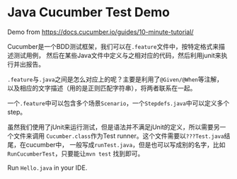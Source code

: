 Java Cucumber Test Demo
=====================

Demo from https://docs.cucumber.io/guides/10-minute-tutorial/

Cucumber是一个BDD测试框架，我们可以在`.feature`文件中，按特定格式来描述测试用例，
然后在某些Java文件中定义与之相对应的代码，然后利用junit来执行并出报告。

`.feature`与`.java`之间是怎么对应上的呢？主要是利用了`@Given/@When`等注解，
以及相应的文字描述（用的是正则匹配字符串），将两者联系在一起。

一个`.feature`中可以包含多个场景`Scenario`，一个`Stepdefs.java`中可以定义多个step。

虽然我们使用了jUnit来运行测试，但是语法并不满足jUnit的定义，所以需要另一个文件来调用
`Cucumber.class`作为Test runner。这个文件需要以`???Test.java`结尾，在cucumber中，
一般写成`runTest.java`，但是也可以写成别的名字，比如`RunCucumberTest`，只要能让`mvn test`
找到即可。

Run `Hello.java` in your IDE.